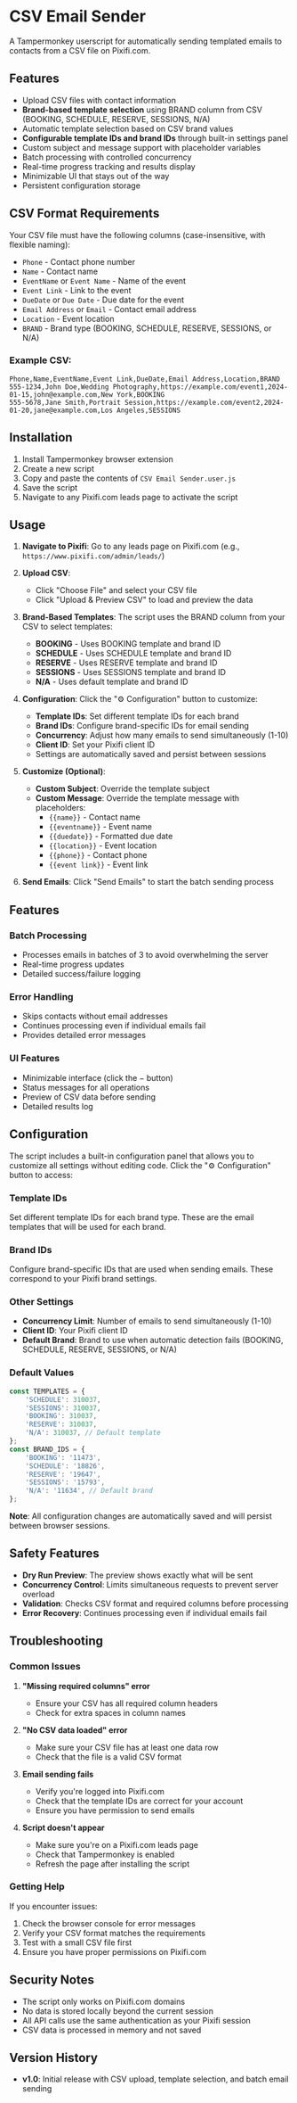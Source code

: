 # CSV Email Sender

A Tampermonkey userscript for automatically sending templated emails to contacts from a CSV file on Pixifi.com.

## Features

- Upload CSV files with contact information
- **Brand-based template selection** using BRAND column from CSV (BOOKING, SCHEDULE, RESERVE, SESSIONS, N/A)
- Automatic template selection based on CSV brand values
- **Configurable template IDs and brand IDs** through built-in settings panel
- Custom subject and message support with placeholder variables
- Batch processing with controlled concurrency
- Real-time progress tracking and results display
- Minimizable UI that stays out of the way
- Persistent configuration storage

## CSV Format Requirements

Your CSV file must have the following columns (case-insensitive, with flexible naming):

- `Phone` - Contact phone number
- `Name` - Contact name
- `EventName` or `Event Name` - Name of the event
- `Event Link` - Link to the event
- `DueDate` or `Due Date` - Due date for the event
- `Email Address` or `Email` - Contact email address
- `Location` - Event location
- `BRAND` - Brand type (BOOKING, SCHEDULE, RESERVE, SESSIONS, or N/A)

### Example CSV:
```csv
Phone,Name,EventName,Event Link,DueDate,Email Address,Location,BRAND
555-1234,John Doe,Wedding Photography,https://example.com/event1,2024-01-15,john@example.com,New York,BOOKING
555-5678,Jane Smith,Portrait Session,https://example.com/event2,2024-01-20,jane@example.com,Los Angeles,SESSIONS
```

## Installation

1. Install Tampermonkey browser extension
2. Create a new script
3. Copy and paste the contents of `CSV Email Sender.user.js`
4. Save the script
5. Navigate to any Pixifi.com leads page to activate the script

## Usage

1. **Navigate to Pixifi**: Go to any leads page on Pixifi.com (e.g., `https://www.pixifi.com/admin/leads/`)

2. **Upload CSV**: 
   - Click "Choose File" and select your CSV file
   - Click "Upload & Preview CSV" to load and preview the data

3. **Brand-Based Templates**: The script uses the BRAND column from your CSV to select templates:
   - **BOOKING** - Uses BOOKING template and brand ID
   - **SCHEDULE** - Uses SCHEDULE template and brand ID
   - **RESERVE** - Uses RESERVE template and brand ID
   - **SESSIONS** - Uses SESSIONS template and brand ID
   - **N/A** - Uses default template and brand ID

4. **Configuration**: Click the "⚙️ Configuration" button to customize:
   - **Template IDs**: Set different template IDs for each brand
   - **Brand IDs**: Configure brand-specific IDs for email sending
   - **Concurrency**: Adjust how many emails to send simultaneously (1-10)
   - **Client ID**: Set your Pixifi client ID
   - Settings are automatically saved and persist between sessions

4. **Customize (Optional)**:
   - **Custom Subject**: Override the template subject
   - **Custom Message**: Override the template message with placeholders:
     - `{{name}}` - Contact name
     - `{{eventname}}` - Event name
     - `{{duedate}}` - Formatted due date
     - `{{location}}` - Event location
     - `{{phone}}` - Contact phone
     - `{{event link}}` - Event link

5. **Send Emails**: Click "Send Emails" to start the batch sending process

## Features

### Batch Processing
- Processes emails in batches of 3 to avoid overwhelming the server
- Real-time progress updates
- Detailed success/failure logging

### Error Handling
- Skips contacts without email addresses
- Continues processing even if individual emails fail
- Provides detailed error messages

### UI Features
- Minimizable interface (click the − button)
- Status messages for all operations
- Preview of CSV data before sending
- Detailed results log

## Configuration

The script includes a built-in configuration panel that allows you to customize all settings without editing code. Click the "⚙️ Configuration" button to access:

### Template IDs
Set different template IDs for each brand type. These are the email templates that will be used for each brand.

### Brand IDs  
Configure brand-specific IDs that are used when sending emails. These correspond to your Pixifi brand settings.

### Other Settings
- **Concurrency Limit**: Number of emails to send simultaneously (1-10)
- **Client ID**: Your Pixifi client ID
- **Default Brand**: Brand to use when automatic detection fails (BOOKING, SCHEDULE, RESERVE, SESSIONS, or N/A)

### Default Values
```javascript
const TEMPLATES = {
    'SCHEDULE': 310037,
    'SESSIONS': 310037,
    'BOOKING': 310037,
    'RESERVE': 310037,
    'N/A': 310037, // Default template
};
const BRAND_IDS = {
    'BOOKING': '11473',
    'SCHEDULE': '18826',
    'RESERVE': '19647',
    'SESSIONS': '15793',
    'N/A': '11634', // Default brand
};
```

**Note**: All configuration changes are automatically saved and will persist between browser sessions.

## Safety Features

- **Dry Run Preview**: The preview shows exactly what will be sent
- **Concurrency Control**: Limits simultaneous requests to prevent server overload
- **Validation**: Checks CSV format and required columns before processing
- **Error Recovery**: Continues processing even if individual emails fail

## Troubleshooting

### Common Issues

1. **"Missing required columns" error**
   - Ensure your CSV has all required column headers
   - Check for extra spaces in column names

2. **"No CSV data loaded" error**
   - Make sure your CSV file has at least one data row
   - Check that the file is a valid CSV format

3. **Email sending fails**
   - Verify you're logged into Pixifi.com
   - Check that the template IDs are correct for your account
   - Ensure you have permission to send emails

4. **Script doesn't appear**
   - Make sure you're on a Pixifi.com leads page
   - Check that Tampermonkey is enabled
   - Refresh the page after installing the script

### Getting Help

If you encounter issues:
1. Check the browser console for error messages
2. Verify your CSV format matches the requirements
3. Test with a small CSV file first
4. Ensure you have proper permissions on Pixifi.com

## Security Notes

- The script only works on Pixifi.com domains
- No data is stored locally beyond the current session
- All API calls use the same authentication as your Pixifi session
- CSV data is processed in memory and not saved

## Version History

- **v1.0**: Initial release with CSV upload, template selection, and batch email sending
